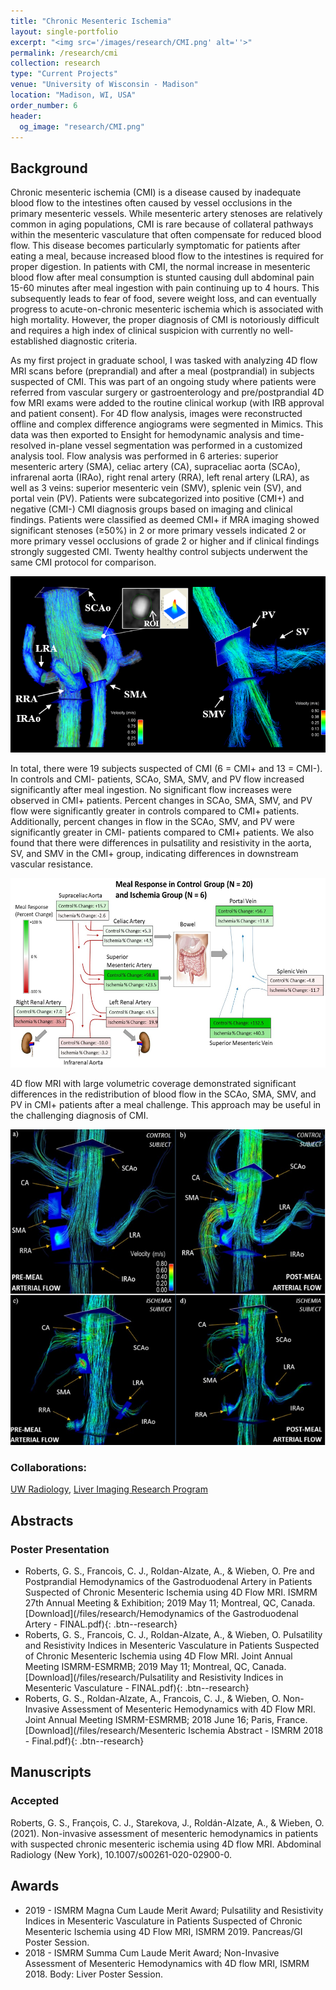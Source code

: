 ```yaml
---
title: "Chronic Mesenteric Ischemia"
layout: single-portfolio
excerpt: "<img src='/images/research/CMI.png' alt=''>"
permalink: /research/cmi
collection: research
type: "Current Projects"
venue: "University of Wisconsin - Madison"
location: "Madison, WI, USA"
order_number: 6
header: 
  og_image: "research/CMI.png"
---
```


Background
------
Chronic mesenteric ischemia (CMI) is a disease caused by inadequate blood flow to the intestines often caused by vessel occlusions in the primary mesenteric vessels. While mesenteric artery stenoses are relatively common in aging populations, CMI is rare because of collateral pathways within the mesenteric vasculature that often compensate for reduced blood flow. This disease becomes particularly symptomatic for patients after eating a meal, because increased blood flow to the intestines is required for proper digestion. In patients with CMI, the normal increase in mesenteric blood flow after meal consumption is stunted causing dull abdominal pain 15-60 minutes after meal ingestion with pain continuing up to 4 hours. This subsequently leads to fear of food, severe weight loss, and can eventually progress to acute-on-chronic mesenteric ischemia which is associated with high mortality. However, the proper diagnosis of CMI is notoriously difficult and requires a high index of clinical suspicion with currently no well-established diagnostic criteria.

As my first project in graduate school, I was tasked with analyzing 4D flow MRI scans before (preprandial) and after a meal (postprandial) in subjects suspected of CMI. This was part of an ongoing study where patients were referred from vascular surgery or gastroenterology and pre/postprandial 4D fow MRI exams were added to the routine clinical workup (with IRB approval and patient consent). For 4D flow analysis, images were reconstructed offline and complex difference angiograms were segmented in Mimics. This data was then exported to Ensight for hemodynamic analysis and time-resolved in-plane vessel segmentation was performed in a customized analysis tool. Flow analysis was performed in 6 arteries: superior mesenteric artery (SMA), celiac artery (CA), supraceliac aorta (SCAo), infrarenal aorta (IRAo), right renal artery (RRA), left renal artery (LRA), as well as 3 veins: superior mesenteric vein (SMV), splenic vein (SV), and portal vein (PV). Patients were subcategorized into positive (CMI+) and negative (CMI-) CMI diagnosis groups based on imaging and clinical findings. Patients were classified as deemed CMI+ if MRA imaging showed significant stenoses (≥50%) in 2 or more primary vessels indicated 2 or more primary vessel occlusions of grade 2 or higher and if clinical findings strongly suggested CMI. Twenty healthy control subjects underwent the same CMI protocol for comparison. 

![](/images/research/CMI_3_anatomy.png)

In total, there were 19 subjects suspected of CMI (6 = CMI+ and 13 = CMI-). In controls and CMI- patients, SCAo, SMA, SMV, and PV flow increased significantly after meal ingestion. No significant flow increases were observed in CMI+ patients. Percent changes in SCAo, SMA, SMV, and PV flow were significantly greater in controls compared to CMI+ patients. Additionally, percent changes in flow in the SCAo, SMV, and PV were significantly greater in CMI- patients compared to CMI+ patients. We also found that there were differences in pulsatility and resistivity in the aorta, SV, and SMV in the CMI+ group, indicating differences in downstream vascular resistance. 

![](/images/research/CMI_1_results.PNG)

4D flow MRI with large volumetric coverage demonstrated significant differences in the redistribution of blood flow in the SCAo, SMA, SMV, and PV in CMI+ patients after a meal challenge. This approach may be useful in the challenging diagnosis of CMI. 

![](/images/research/CMI_2_Ensight.PNG)

### Collaborations: 
[UW Radiology](https://radiology.wisc.edu/), [Liver Imaging Research Program](https://lirp.radiology.wisc.edu/)

Abstracts
------
### Poster Presentation
* Roberts, G. S., Francois, C. J., Roldan-Alzate, A., & Wieben, O. Pre and Postprandial Hemodynamics of the Gastroduodenal Artery in Patients Suspected of Chronic Mesenteric Ischemia using 4D Flow MRI. ISMRM 27th Annual Meeting & Exhibition; 2019 May 11; Montreal, QC, Canada.
[Download](/files/research/Hemodynamics of the Gastroduodenal Artery - FINAL.pdf){: .btn--research} 
* Roberts, G. S., Francois, C. J., Roldan-Alzate, A., & Wieben, O. Pulsatility and Resistivity Indices in Mesenteric Vasculature in Patients Suspected of Chronic Mesenteric Ischemia using 4D Flow MRI. Joint Annual Meeting ISMRM-ESMRMB; 2019 May 11; Montreal, QC, Canada.
[Download](/files/research/Pulsatility and Resistivity Indices in Mesenteric Vasculature - FINAL.pdf){: .btn--research} 
* Roberts, G. S., Roldan-Alzate, A., Francois, C. J., & Wieben, O. Non-Invasive Assessment of Mesenteric Hemodynamics with 4D Flow MRI. Joint Annual Meeting ISMRM-ESMRMB; 2018 June 16; Paris, France.
[Download](/files/research/Mesenteric Ischemia Abstract - ISMRM 2018 - Final.pdf){: .btn--research} 

Manuscripts
------
### Accepted
Roberts, G. S., François, C. J., Starekova, J., Roldán-Alzate, A., & Wieben, O. (2021). Non-invasive assessment of mesenteric hemodynamics in patients with suspected chronic mesenteric ischemia using 4D flow MRI. Abdominal Radiology (New York), 10.1007/s00261-020-02900-0.

Awards
------
* 2019 - ISMRM Magna Cum Laude Merit Award; Pulsatility and Resistivity Indices in Mesenteric Vasculature in Patients Suspected of Chronic Mesenteric Ischemia using 4D Flow MRI, ISMRM 2019. Pancreas/GI Poster Session.
* 2018 - ISMRM Summa Cum Laude Merit Award; Non-Invasive Assessment of Mesenteric Hemodynamics with 4D flow MRI, ISMRM 2018. Body: Liver Poster Session.
